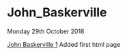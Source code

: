 # John_Baskerville

Monday 29th October 2018

[John Baskerville 1](https://emmacorbett.github.io/john_baskerville/john-baskerville1.html)  Added first html page
